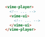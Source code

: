 ```html {3-5}
<vime-player>
  <!-- ... -->
  <vime-ui>
    <!-- ... -->
  </vime-ui>
</vime-player>
```
